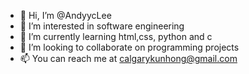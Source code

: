 - 👋 Hi, I’m @AndyycLee
- 👀 I’m interested in software engineering
- 🌱 I’m currently learning html,css, python and c
- 💞️ I’m looking to collaborate on programming projects
- 📫 You can reach me at calgarykunhong@gmail.com

<!---
AndyycLee/AndyycLee is a ✨ special ✨ repository because its `README.md` (this file) appears on your GitHub profile.
You can click the Preview link to take a look at your changes.
--->
